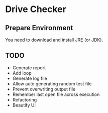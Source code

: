 # Drive Checker

## Prepare Environment
You need to download and install JRE (or JDK).

## TODO
- Generate report
- Add loop
- Generate log file
- Allow auto generating random test file
- Prevent overwriting output file
- Remember last open file across execution
- Refactoring
- Beautify UI
